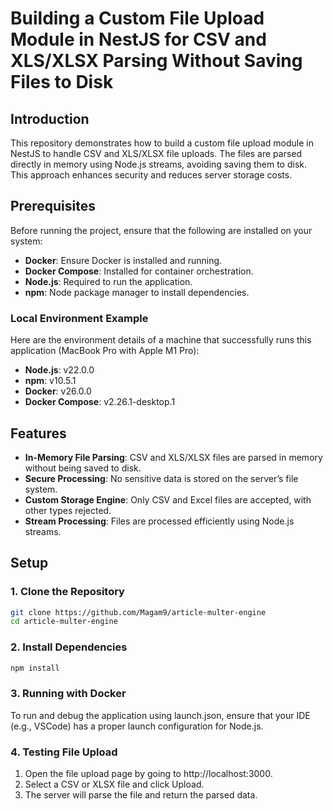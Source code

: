 # Building a Custom File Upload Module in NestJS for CSV and XLS/XLSX Parsing Without Saving Files to Disk

## Introduction

This repository demonstrates how to build a custom file upload module in NestJS to handle CSV and XLS/XLSX file uploads. The files are parsed directly in memory using Node.js streams, avoiding saving them to disk. This approach enhances security and reduces server storage costs.

## Prerequisites

Before running the project, ensure that the following are installed on your system:

- **Docker**: Ensure Docker is installed and running.
- **Docker Compose**: Installed for container orchestration.
- **Node.js**: Required to run the application.
- **npm**: Node package manager to install dependencies.

### Local Environment Example

Here are the environment details of a machine that successfully runs this application (MacBook Pro with Apple M1 Pro):

- **Node.js**: v22.0.0
- **npm**: v10.5.1
- **Docker**: v26.0.0
- **Docker Compose**: v2.26.1-desktop.1

## Features

- **In-Memory File Parsing**: CSV and XLS/XLSX files are parsed in memory without being saved to disk.
- **Secure Processing**: No sensitive data is stored on the server’s file system.
- **Custom Storage Engine**: Only CSV and Excel files are accepted, with other types rejected.
- **Stream Processing**: Files are processed efficiently using Node.js streams.

## Setup

### 1. Clone the Repository

```bash
git clone https://github.com/Magam9/article-multer-engine
cd article-multer-engine
```

### 2. Install Dependencies

```bash
npm install
```

### 3. Running with Docker

To run and debug the application using launch.json, ensure that your IDE (e.g., VSCode) has a proper launch configuration for Node.js.

### 4. Testing File Upload

1. Open the file upload page by going to http://localhost:3000.
2. Select a CSV or XLSX file and click Upload.
3. The server will parse the file and return the parsed data.
